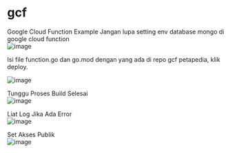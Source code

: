 # gcf
Google Cloud Function Example
Jangan lupa setting env database mongo di google cloud function  
![image](https://github.com/petapedia/gcf/assets/11188109/a927c980-e81f-471a-a100-f437e330b185)


Isi file function.go dan go.mod dengan yang ada di repo gcf petapedia, klik deploy.  

![image](https://github.com/petapedia/gcf/assets/11188109/db4648df-5390-47ae-9fc6-19843fb50490)


Tunggu Proses Build Selesai  
![image](https://github.com/petapedia/gcf/assets/11188109/0f3ccfe9-7ec8-4cff-a7f1-e0e8a1375951)

Liat Log Jika Ada Error  
![image](https://github.com/petapedia/gcf/assets/11188109/80ead846-b81a-4e45-a0bc-d527f822948b)


Set Akses Publik  
![image](https://github.com/petapedia/gcf/assets/11188109/45b84091-3e42-4124-9264-ae86e08d49b3)
